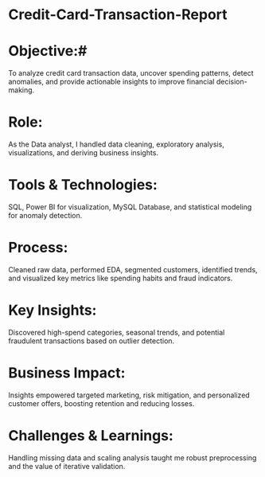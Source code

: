 # Credit-Card-Transaction-Report #

# Objective:# 
To analyze credit card transaction data, uncover spending patterns, detect anomalies, and provide actionable insights to improve financial decision-making.

# Role: # 
As the Data analyst, I handled data cleaning, exploratory analysis, visualizations, and deriving business insights.

# Tools & Technologies: # 
SQL, Power BI for visualization, MySQL Database, and statistical modeling for anomaly detection.

# Process: #
Cleaned raw data, performed EDA, segmented customers, identified trends, and visualized key metrics like spending habits and fraud indicators.

# Key Insights: #
Discovered high-spend categories, seasonal trends, and potential fraudulent transactions based on outlier detection.

# Business Impact: #
Insights empowered targeted marketing, risk mitigation, and personalized customer offers, boosting retention and reducing losses.

# Challenges & Learnings: #
Handling missing data and scaling analysis taught me robust preprocessing and the value of iterative validation.
